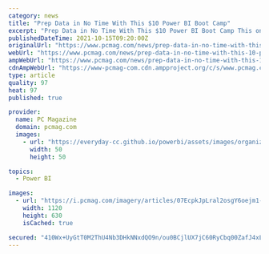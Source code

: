 ```yaml
---
category: news
title: "Prep Data in No Time With This $10 Power BI Boot Camp"
excerpt: "Prep Data in No Time With This $10 Power BI Boot Camp This online course on Power Query and other Excel tools is a must-have for anyone working with data. By StackCommerce Team"
publishedDateTime: 2021-10-15T09:20:00Z
originalUrl: "https://www.pcmag.com/news/prep-data-in-no-time-with-this-10-power-bi-boot-camp"
webUrl: "https://www.pcmag.com/news/prep-data-in-no-time-with-this-10-power-bi-boot-camp"
ampWebUrl: "https://www.pcmag.com/news/prep-data-in-no-time-with-this-10-power-bi-boot-camp?amp=true"
cdnAmpWebUrl: "https://www-pcmag-com.cdn.ampproject.org/c/s/www.pcmag.com/news/prep-data-in-no-time-with-this-10-power-bi-boot-camp?amp=true"
type: article
quality: 97
heat: 97
published: true

provider:
  name: PC Magazine
  domain: pcmag.com
  images:
    - url: "https://everyday-cc.github.io/powerbi/assets/images/organizations/pcmag.com-50x50.jpg"
      width: 50
      height: 50

topics:
  - Power BI

images:
  - url: "https://i.pcmag.com/imagery/articles/07EcpkJpLral2osgY6oejm1-1.1634284199.fit_lim.size_1200x630.jpg"
    width: 1120
    height: 630
    isCached: true

secured: "410Wx+UyGtT0M2ThU4Nb3DHkNNxdQO9n/ou0BCjlUX7jC60RyCbq00ZafJ4xLAJWeWKYUhPTYtXoOvJpXkezFk3iL9GwZLrAJBdWR7+K5dNEFGs0RzpFyKy5mp5iBFi0VtBxnjwvydxRxSd47JtA+FZ//ebQsohWdliPsXS8IFdzsJu7N7Gg+vr00VR1OP0tc0SyAkd0NG+q2a3VFV0Fyx30XqYKeMf4MLwfeBDMIXC8jU0cbBA++DFB/cEuPSlslc36YKG4ocVYGNqic9PrW1jWObHLLRUWWo/2HvlJ4okFsqqkY2kZZ3unjPb1mv7NjfAANjz4pHLTCV6lhvOMV5Mu24rpbTHWV4bg090qUeM=;SRmElT9jczvjIe5QzRO0Dw=="
---
```


